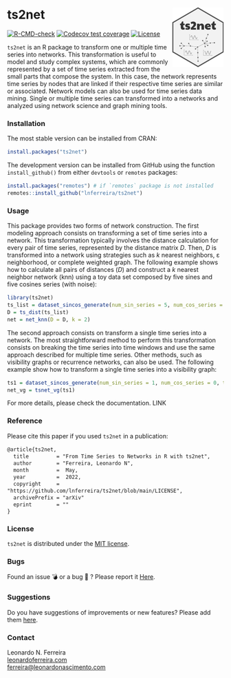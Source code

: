 # ts2net <img src="man/figures/logo.png" align="right" height="139" />

[![R-CMD-check](https://github.com/lnferreira/ts2net/workflows/R-CMD-check/badge.svg)](https://github.com/lnferreira/ts2net/actions)
[![Codecov test coverage](https://codecov.io/gh/lnferreira/ts2net/branch/main/graph/badge.svg?token=KFSXU3IE7C)](https://codecov.io/gh/lnferreira/ts2net)
[![License](https://img.shields.io/github/license/lnferreira/ts2net)](https://github.com/lnferreira/ts2net/blob/main/LICENSE)

```ts2net``` is an R package to transform one or multiple time series into networks. This transformation is useful to model and study complex systems, which are commonly represented by a set of time series extracted from the small parts that compose the system. In this case, the network represents time series by nodes that are linked if their respective time series are similar or associated. Network models can also be used for time series data mining. Single or multiple time series can transformed into a networks and analyzed using network science and graph mining tools.

### Installation

The most stable version can be installed from CRAN:

``` r
install.packages("ts2net")
```

The development version can be installed from GitHub using the function `install_github()` from either `devtools` or `remotes` packages:

``` r
install.packages("remotes") # if `remotes` package is not installed
remotes::install_github("lnferreira/ts2net")
```

### Usage

This package provides two forms of network construction. The first modeling approach consists on transforming a set of time series into a network. This transformation typically involves the distance calculation for every pair of time series, represented by the distance matrix _D_. Then, _D_ is transformed into a network using strategies such as _k_ nearest neighbors, &epsilon; neighborhood, or complete weighted graph. The following example shows how to calculate all pairs of distances (_D_) and construct a _k_ nearest neighbor network (knn) using a toy data set composed by five sines and five cosines series (with noise):

``` r
library(ts2net)
ts_list = dataset_sincos_generate(num_sin_series = 5, num_cos_series = 5, ts_length = 50)
D = ts_dist(ts_list) 
net = net_knn(D = D, k = 2)
```

The second approach consists on transform a single time series into a network. The most straightforward method to perform this transformation consists on breaking the time series into time windows and use the same approach described for multiple time series. Other methods, such as visibility graphs or recurrence networks, can also be used. The following example show how to transform a single time series into a visibility graph:

``` r
ts1 = dataset_sincos_generate(num_sin_series = 1, num_cos_series = 0, ts_length = 50)[[1]]
net_vg = tsnet_vg(ts1)
```

For more details, please check the documentation. LINK

### Reference

Please cite this paper if you used ```ts2net``` in a publication:

```
@article{ts2net,
  title         = "From Time Series to Networks in R with ts2net",
  author        = "Ferreira, Leonardo N",
  month         =  May,
  year          =  2022,
  copyright     = "https://github.com/lnferreira/ts2net/blob/main/LICENSE",
  archivePrefix = "arXiv"
  eprint        = ""
}
```

### License

```ts2net``` is distributed under the [MIT license](LICENSE).

### Bugs

Found an issue :bomb: or a bug :bug: ? Please report it [Here](https://github.com/lnferreira/ts2net/issues). 

### Suggestions

Do you have suggestions of improvements or new features? Please add them [here](https://github.com/lnferreira/ts2net/issues). 

### Contact

Leonardo N. Ferreira  
[leonardoferreira.com](https://www.leonardoferreira.com/)  
ferreira@leonardonascimento.com
